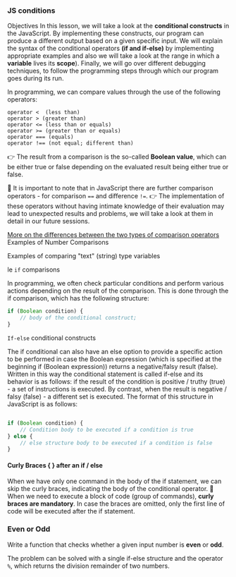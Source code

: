### JS conditions
Objectives
In this lesson, we will take a look at the **conditional constructs** in the JavaScript. By implementing these constructs, our program can produce a different output based on a given specific input. We will explain the syntax of the conditional operators **(if and if-else)** by implementing appropriate examples and also we will take a look at the range in which a **variable** lives its **scope**). Finally, we will go over different debugging techniques, to follow the programming steps through which our program goes during its run.

In programming, we can compare values through the use of the following operators:

    operator <  (less than)
    operator > (greater than)
    operator <= (less than or equals)
    operator >= (greater than or equals)
    operator === (equals)
    operator !== (not equal; different than)

👉 The result from a comparison is the so-called **Boolean value**, which can be either true or false depending on the evaluated result being either true or false.

🛑 It is important to note that in JavaScript there are further comparison operators - for comparison `==` and difference `!=`. 
👉 The implementation of these operators without having intimate knowledge of their evaluation may lead to unexpected results and problems, we will take a look at them in detail in our future sessions.

[More on the differences between the two types of comparison operators](https://developer.mozilla.org/en-US/docs/Web/JavaScript/Reference/Operators)
Examples of Number Comparisons


Examples of comparing "text" (string) type variables

le `if` comparisons

In programming, we often check particular conditions and perform various actions depending on the result of the comparison. This is done through the if comparison, which has the following structure:

```js
if (Boolean condition) {
    // body of the conditional construct;  
}
```




`If-else` conditional constructs

The if conditional can also have an else option to provide a specific action to be performed in case the Boolean expression (which is specified at the beginning if (Boolean expression)) returns a negative/falsy result (false). Written in this way the conditional statement is called if-else and its behavior is as follows: if the result of the condition is positive / truthy (true) - a set of instructions is executed. By contrast, when the result is negative / falsy (false) - a different set is executed. The format of this structure in JavaScript is as follows:

```js

if (Boolean condition) {
    // Condition body to be executed if a condition is true
} else {
    // else structure body to be executed if a condition is false
}
```

#### Curly Braces { } after an if / else

When we have only one command in the body of the if statement, we can skip the curly braces, indicating the body of the conditional operator. 
🛑 When we need to execute a block of code (group of commands), **curly braces are mandatory**. In case the braces are omitted, only the first line of code will be executed after the if statement.

### Even or Odd

Write a function that checks whether a given input number is **even** or **odd**.

The problem can be solved with a single if-else structure and the operator `%`, which returns the division remainder of two numbers.


